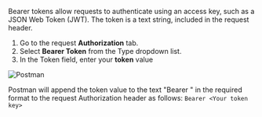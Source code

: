 Bearer tokens allow requests to authenticate using an access key, such as a JSON Web Token (JWT). The token is a text string, included in the request header.

1. Go to the request **Authorization** tab.
2. Select **Bearer Token** from the Type dropdown list.
3. In the Token field, enter your **token** value

![Postman](https://i.ibb.co/VSXKJN9/app-overview-v8.png)

Postman will append the token value to the text "Bearer " in the required format to the request Authorization header as follows:
`Bearer <Your token key>`
